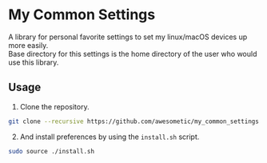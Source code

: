 # My Common Settings
A library for personal favorite settings to set my linux/macOS devices up more easily.<br>
Base directory for this settings is the home directory of the user who would use this library.<br>

## Usage
1. Clone the repository.
```bash
git clone --recursive https://github.com/awesometic/my_common_settings.git && cd my_common_settings
```

2. And install preferences by using the `install.sh` script.
```bash
sudo source ./install.sh
```
